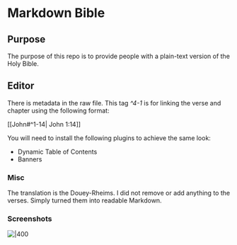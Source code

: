 # Markdown Bible

## Purpose

The purpose of this repo is to provide people with a plain-text version of the Holy Bible.

## Editor

There is metadata in the raw file. This tag *^4-1* is for linking the verse and chapter using the following format:

[[John#^1-14| John 1:14]]

You will need to install the following plugins to achieve the same look:

* Dynamic Table of Contents
* Banners

### Misc

The translation is the Douey-Rheims. I did not remove or add anything to the verses. Simply turned them
into readable Markdown.

### Screenshots

![|400](Screenshots/Luke.png)
